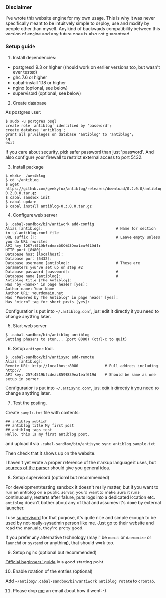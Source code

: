 ### Disclaimer

I've wrote this website engine for my own usage. This is why it was never
specifically meant to be intuitively simple to deploy, use and modify by
people other than myself. Any kind of backwards compatibility between
this version of engine and any future ones is also not guaranteed.

### Setup guide

1. Install dependencies:
 * postgresql 9.3 or higher (should work on earlier versions too, but wasn't ever tested)
 * ghc 7.6 or higher
 * cabal-install 1.18 or higher
 * nginx (optional, see below)
 * supervisord (optional, see below)

2. Create database
  
 As postgres user:
 ```
$ sudo -u postgres psql
create role 'antiblog' identified by 'password';
create database 'antiblog';
grant all privileges on database 'antiblog' to 'antiblog';
\q
exit
 ```
 If you care about security, pick safer password than just 'password'.
 And also configure your firewall to restrict external access to port 5432.

3. Install package

 ```
 $ mkdir ~/antiblog
 $ cd ~/antiblog
 $ wget https://github.com/geekyfox/antiblog/releases/download/0.2.0.0/antiblog-0.2.0.0.tar.gz
 $ cabal sandbox init
 $ cabal update
 $ cabal install antiblog-0.2.0.0.tar.gz
 ```

4. Configure web server

 ```
 $ .cabal-sandbox/bin/antiwork add-config
 Alias [antiblog]:                                 # Name for section in ~/.antiblog.conf file
 URL suffix []:                                    # Leave empty unless you do URL rewrites
 API key [257c4519bfcdeac8599839ea1eaf619d]:
 HTTP port [8080]:
 Database host [localhost]:
 Database port [5432]:
 Database username [antiblog]:                     # These are parameters you've set up on step #2
 Database password [password]:                     #
 Database name [antiblog]:                         #
 Antiblog title [The Antiblog]: 
 Has "by <name>" in page header [yes]: 
 Author name: Your Name
 Author URL: yourdomain.net 
 Has "Powered by The Antiblog" in page header [yes]: 
 Has "micro" tag for short posts [yes]: 
 ```

 Configuration is put into `~/.antiblog.conf`, just edit it directly if you need to change anything later.

5. Start web server

 ```
 $ .cabal-sandbox/bin/antiblog antiblog
 Setting phasers to stun... (port 8080) (ctrl-c to quit)
 ```

6. Setup `antisync` tool.

 ```
 $ .cabal-sandbox/bin/antisync add-remote
 Alias [antiblog]: 
 Remote URL: http://localhost:8080            # Full address including http://
 API key: 257c4519bfcdeac8599839ea1eaf619d    # Should be same as one setup in server
 ```

 Configuration is put into `~/.antisync.conf`, just edit it directly if you need to change anything later.
 
7. Test the posting.

 Create `sample.txt` file with contents:
 ```
## antiblog publish
## antiblog title My first post
## antiblog tags test
Hello, this is my first antiblog post.
 ```
 and upload it via `.cabal-sandbox/bin/antisync sync antiblog sample.txt`

 Then check that it shows up on the website.
 
 I haven't yet wrote a proper reference of the markup language it uses, but
 [sources of the parser](https://github.com/geekyfox/antiblog/blob/master/src/Antisync/Parser.hs) should give you
 general idea.

8. Setup supervisord (optional but recommended)

  For development/testing sandbox it doesn't really matter, but if you want to run an antiblog on a public
  server, you'd want to make sure it runs continuously, restarts after failure, puts logs into a dedicated
  location etc. `antiblog` doesn't bother about any of that and assumes it's done by external launcher.
  
  I use [supervisord](http://supervisord.org/) for that purpose, it's quite nice and simple enough to be
  used by not-really-sysadmin person like me. Just go to their website and read the manuals,
  they're pretty good.
  
  If you prefer any alternative technology (may it be `monit` or `daemonize` or `launchd` or `systemd` or
  anything), that should work too.
  
9. Setup nginx (optional but recommended)

  [Official beginners' guide](http://nginx.org/en/docs/beginners_guide.html#proxy) is a good starting point.

10. Enable rotation of the entries (optional)

  Add `~/antibog/.cabal-sandbox/bin/antiwork antiblog rotate` to `crontab`.

11. Please drop [me](mailto:ivan.appel@gmail.com) an email about how it went :-)
